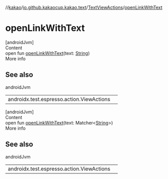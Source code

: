 //[kakao](../../../index.md)/[io.github.kakaocup.kakao.text](../index.md)/[TextViewActions](index.md)/[openLinkWithText](open-link-with-text.md)



# openLinkWithText  
[androidJvm]  
Content  
open fun [openLinkWithText](open-link-with-text.md)(text: [String](https://kotlinlang.org/api/latest/jvm/stdlib/kotlin/-string/index.html))  
More info  


## See also  
  
androidJvm  
  
| | |
|---|---|
| <a name="io.github.kakaocup.kakao.text/TextViewActions/openLinkWithText/#kotlin.String/PointingToDeclaration/"></a>androidx.test.espresso.action.ViewActions| <a name="io.github.kakaocup.kakao.text/TextViewActions/openLinkWithText/#kotlin.String/PointingToDeclaration/"></a>|
  
  


[androidJvm]  
Content  
open fun [openLinkWithText](open-link-with-text.md)(text: Matcher<[String](https://kotlinlang.org/api/latest/jvm/stdlib/kotlin/-string/index.html)>)  
More info  


## See also  
  
androidJvm  
  
| | |
|---|---|
| <a name="io.github.kakaocup.kakao.text/TextViewActions/openLinkWithText/#org.hamcrest.Matcher[kotlin.String]/PointingToDeclaration/"></a>androidx.test.espresso.action.ViewActions| <a name="io.github.kakaocup.kakao.text/TextViewActions/openLinkWithText/#org.hamcrest.Matcher[kotlin.String]/PointingToDeclaration/"></a>|
  
  



